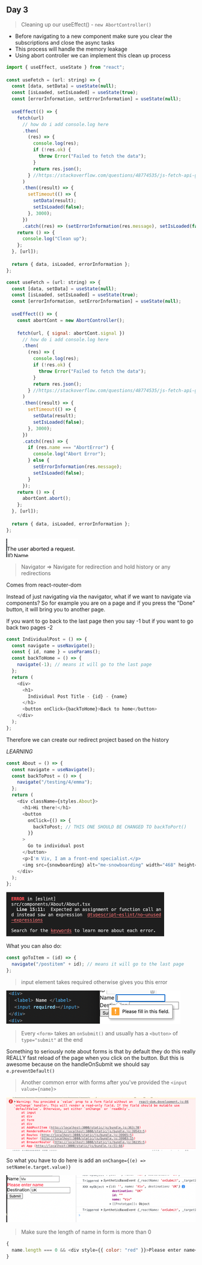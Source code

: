 ## Day 3

> Cleaning up our useEffect() - `new AbortController()`

- Before navigating to a new component make sure you clear the subscriptions and close the async tasks
- This process will handle the memory leakage
- Using abort controller we can implement this clean up process

```js
import { useEffect, useState } from "react";

const useFetch = (url: string) => {
  const [data, setData] = useState(null);
  const [isLoaded, setIsLoaded] = useState(true);
  const [errorInformation, setErrorInformation] = useState(null);

  useEffect(() => {
    fetch(url)
      // how do i add console.log here
      .then(
        (res) => {
          console.log(res);
          if (!res.ok) {
            throw Error("Failed to fetch the data");
          }
          return res.json();
        } //https://stackoverflow.com/questions/48774535/js-fetch-api-get-method-return-%C6%92-json-native-code
      )
      .then((result) => {
        setTimeout(() => {
          setData(result);
          setIsLoaded(false);
        }, 3000);
      })
      .catch((res) => (setErrorInformation(res.message), setIsLoaded(false)));
    return () => {
      console.log("Clean up");
    };
  }, [url]);

  return { data, isLoaded, errorInformation };
};
```

```js
const useFetch = (url: string) => {
  const [data, setData] = useState(null);
  const [isLoaded, setIsLoaded] = useState(true);
  const [errorInformation, setErrorInformation] = useState(null);

  useEffect(() => {
    const abortCont = new AbortController();

    fetch(url, { signal: abortCont.signal })
      // how do i add console.log here
      .then(
        (res) => {
          console.log(res);
          if (!res.ok) {
            throw Error("Failed to fetch the data");
          }
          return res.json();
        } //https://stackoverflow.com/questions/48774535/js-fetch-api-get-method-return-%C6%92-json-native-code
      )
      .then((result) => {
        setTimeout(() => {
          setData(result);
          setIsLoaded(false);
        }, 3000);
      })
      .catch((res) => {
        if (res.name === "AbortError") {
          console.log("Abort Error");
        } else {
          setErrorInformation(res.message);
          setIsLoaded(false);
        }
      });
    return () => {
      abortCont.abort();
    };
  }, [url]);

  return { data, isLoaded, errorInformation };
};
```

!["testing"](../../assets/jsonserver-postman/Screenshot%202022-11-17%20at%2014.42.26.png)

> Navigator => Navigate for redirection and hold history or any redirections

Comes from react-router-dom

Instead of just navigating via the navigator, what if we want to navigate via components? So for example you are on a page and if you press the "Done" button, it will bring you to another page.

If you want to go back to the last page then you say -1 but if you want to go back two pages -2

```js
const IndividualPost = () => {
  const navigate = useNavigate();
  const { id, name } = useParams();
  const backToHome = () => {
    navigate(-1); // means it will go to the last page
  };
  return (
    <div>
      <h1>
        Individual Post Title - {id} - {name}
      </h1>
      <button onClick={backToHome}>Back to home</button>
    </div>
  );
};
```

Therefore we can create our redirect project based on the history

_LEARNING_

```js
const About = () => {
  const navigate = useNavigate();
  const backToPost = () => {
    navigate("/testing/4/emma");
  };
  return (
    <div className={styles.About}>
      <h1>Hi there!</h1>
      <button
        onClick={() => {
          backToPost; // THIS ONE SHOULD BE CHANGED TO backToPort()
        }}
      >
        Go to individual post
      </button>
      <p>I'm Viv, I am a front-end specialist.</p>
      <img src={snowboarding} alt="me-snowboarding" width="468" height="600" />;
    </div>
  );
};
```

![''](../../assets/jsonserver-postman/expected_assignment.png)

What you can also do:

```js
const goToItem = (id) => {
  navigate("/postitem" + id); // means it will go to the last page
};
```

> input element takes required otherwise gives you this error

![''](../../assets//jsonserver-postman/required_input.png)

> Every `<form>` takes an `onSubmit()` and usually has a `<button>` of `type="submit"` at the end

Something to seriously note about forms is that by default they do this really REALLY fast reload of the page when you click on the button. But this is awesome because on the handleOnSubmit we should say `e.preventDefault()`

> Another common error with forms after you've provided the `<input value={name}>`

![""](../../assets/jsonserver-postman/onchangeerror.png)

So what you have to do here is add an `onChange={(e) => setName(e.target.value)}`

![""](../../assets/jsonserver-postman/myObject.png)

> Make sure the length of name in form is more than 0

```js
{
  name.length === 0 && <div style={{ color: "red" }}>Please enter name</div>;
}
```
